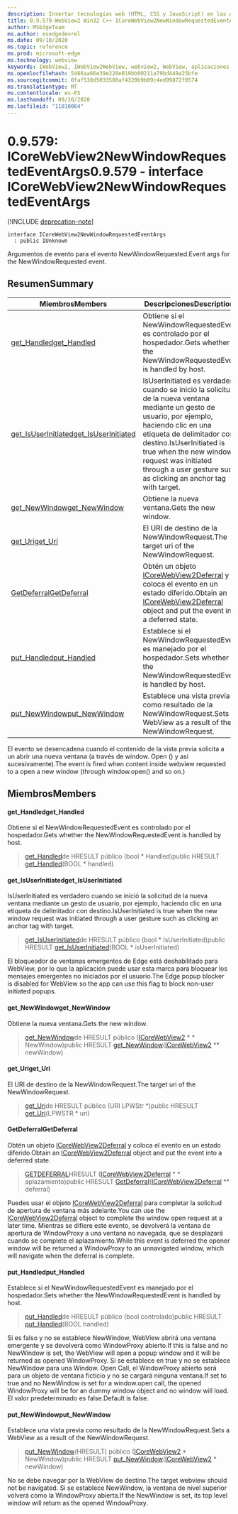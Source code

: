 ```yaml
---
description: Insertar tecnologías web (HTML, CSS y JavaScript) en las aplicaciones nativas con el control Microsoft Edge WebView2
title: 0.9.579-WebView2 Win32 C++ ICoreWebView2NewWindowRequestedEventArgs
author: MSEdgeTeam
ms.author: msedgedevrel
ms.date: 09/10/2020
ms.topic: reference
ms.prod: microsoft-edge
ms.technology: webview
keywords: IWebView2, IWebView2WebView, webview2, WebView, aplicaciones Win32, Win32, Edge, ICoreWebView2, ICoreWebView2Controller, control de explorador, HTML Edge, ICoreWebView2NewWindowRequestedEventArgs
ms.openlocfilehash: 5486aa66e39e220e819bb00211a79bd449a25bfe
ms.sourcegitcommit: 0faf538d5033508af4320b9b89c4ed99872f0574
ms.translationtype: MT
ms.contentlocale: es-ES
ms.lasthandoff: 09/10/2020
ms.locfileid: "11010064"
---
```

# <span data-ttu-id="3b595-104">0.9.579: ICoreWebView2NewWindowRequestedEventArgs</span><span class="sxs-lookup"><span data-stu-id="3b595-104">0.9.579 - interface ICoreWebView2NewWindowRequestedEventArgs</span></span> 

[!INCLUDE [deprecation-note](../../includes/deprecation-note.md)]

```
interface ICoreWebView2NewWindowRequestedEventArgs
  : public IUnknown
```

<span data-ttu-id="3b595-105">Argumentos de evento para el evento NewWindowRequested.</span><span class="sxs-lookup"><span data-stu-id="3b595-105">Event args for the NewWindowRequested event.</span></span>

## <span data-ttu-id="3b595-106">Resumen</span><span class="sxs-lookup"><span data-stu-id="3b595-106">Summary</span></span>

 <span data-ttu-id="3b595-107">Miembros</span><span class="sxs-lookup"><span data-stu-id="3b595-107">Members</span></span>                        | <span data-ttu-id="3b595-108">Descripciones</span><span class="sxs-lookup"><span data-stu-id="3b595-108">Descriptions</span></span>
--------------------------------|---------------------------------------------
[<span data-ttu-id="3b595-109">get_Handled</span><span class="sxs-lookup"><span data-stu-id="3b595-109">get_Handled</span></span>](#get_handled) | <span data-ttu-id="3b595-110">Obtiene si el NewWindowRequestedEvent es controlado por el hospedador.</span><span class="sxs-lookup"><span data-stu-id="3b595-110">Gets whether the NewWindowRequestedEvent is handled by host.</span></span>
[<span data-ttu-id="3b595-111">get_IsUserInitiated</span><span class="sxs-lookup"><span data-stu-id="3b595-111">get_IsUserInitiated</span></span>](#get_isuserinitiated) | <span data-ttu-id="3b595-112">IsUserInitiated es verdadero cuando se inició la solicitud de la nueva ventana mediante un gesto de usuario, por ejemplo, haciendo clic en una etiqueta de delimitador con destino.</span><span class="sxs-lookup"><span data-stu-id="3b595-112">IsUserInitiated is true when the new window request was initiated through a user gesture such as clicking an anchor tag with target.</span></span>
[<span data-ttu-id="3b595-113">get_NewWindow</span><span class="sxs-lookup"><span data-stu-id="3b595-113">get_NewWindow</span></span>](#get_newwindow) | <span data-ttu-id="3b595-114">Obtiene la nueva ventana.</span><span class="sxs-lookup"><span data-stu-id="3b595-114">Gets the new window.</span></span>
[<span data-ttu-id="3b595-115">get_Uri</span><span class="sxs-lookup"><span data-stu-id="3b595-115">get_Uri</span></span>](#get_uri) | <span data-ttu-id="3b595-116">El URI de destino de la NewWindowRequest.</span><span class="sxs-lookup"><span data-stu-id="3b595-116">The target uri of the NewWindowRequest.</span></span>
[<span data-ttu-id="3b595-117">GetDeferral</span><span class="sxs-lookup"><span data-stu-id="3b595-117">GetDeferral</span></span>](#getdeferral) | <span data-ttu-id="3b595-118">Obtén un objeto [ICoreWebView2Deferral](icorewebview2deferral.md) y coloca el evento en un estado diferido.</span><span class="sxs-lookup"><span data-stu-id="3b595-118">Obtain an [ICoreWebView2Deferral](icorewebview2deferral.md) object and put the event into a deferred state.</span></span>
[<span data-ttu-id="3b595-119">put_Handled</span><span class="sxs-lookup"><span data-stu-id="3b595-119">put_Handled</span></span>](#put_handled) | <span data-ttu-id="3b595-120">Establece si el NewWindowRequestedEvent es manejado por el hospedador.</span><span class="sxs-lookup"><span data-stu-id="3b595-120">Sets whether the NewWindowRequestedEvent is handled by host.</span></span>
[<span data-ttu-id="3b595-121">put_NewWindow</span><span class="sxs-lookup"><span data-stu-id="3b595-121">put_NewWindow</span></span>](#put_newwindow) | <span data-ttu-id="3b595-122">Establece una vista previa como resultado de la NewWindowRequest.</span><span class="sxs-lookup"><span data-stu-id="3b595-122">Sets a WebView as a result of the NewWindowRequest.</span></span>

<span data-ttu-id="3b595-123">El evento se desencadena cuando el contenido de la vista previa solicita a un abrir una nueva ventana (a través de window. Open () y así sucesivamente).</span><span class="sxs-lookup"><span data-stu-id="3b595-123">The event is fired when content inside webview requested to a open a new window (through window.open() and so on.)</span></span>

## <span data-ttu-id="3b595-124">Miembros</span><span class="sxs-lookup"><span data-stu-id="3b595-124">Members</span></span>

#### <span data-ttu-id="3b595-125">get_Handled</span><span class="sxs-lookup"><span data-stu-id="3b595-125">get_Handled</span></span> 

<span data-ttu-id="3b595-126">Obtiene si el NewWindowRequestedEvent es controlado por el hospedador.</span><span class="sxs-lookup"><span data-stu-id="3b595-126">Gets whether the NewWindowRequestedEvent is handled by host.</span></span>

> <span data-ttu-id="3b595-127">[get_Handled](#get_handled)de HRESULT público (bool \* Handled)</span><span class="sxs-lookup"><span data-stu-id="3b595-127">public HRESULT [get_Handled](#get_handled)(BOOL \* handled)</span></span>

#### <span data-ttu-id="3b595-128">get_IsUserInitiated</span><span class="sxs-lookup"><span data-stu-id="3b595-128">get_IsUserInitiated</span></span> 

<span data-ttu-id="3b595-129">IsUserInitiated es verdadero cuando se inició la solicitud de la nueva ventana mediante un gesto de usuario, por ejemplo, haciendo clic en una etiqueta de delimitador con destino.</span><span class="sxs-lookup"><span data-stu-id="3b595-129">IsUserInitiated is true when the new window request was initiated through a user gesture such as clicking an anchor tag with target.</span></span>

> <span data-ttu-id="3b595-130">[get_IsUserInitiated](#get_isuserinitiated)de HRESULT público (bool \* IsUserInitiated)</span><span class="sxs-lookup"><span data-stu-id="3b595-130">public HRESULT [get_IsUserInitiated](#get_isuserinitiated)(BOOL \* isUserInitiated)</span></span>

<span data-ttu-id="3b595-131">El bloqueador de ventanas emergentes de Edge está deshabilitado para WebView, por lo que la aplicación puede usar esta marca para bloquear los mensajes emergentes no iniciados por el usuario.</span><span class="sxs-lookup"><span data-stu-id="3b595-131">The Edge popup blocker is disabled for WebView so the app can use this flag to block non-user initiated popups.</span></span>

#### <span data-ttu-id="3b595-132">get_NewWindow</span><span class="sxs-lookup"><span data-stu-id="3b595-132">get_NewWindow</span></span> 

<span data-ttu-id="3b595-133">Obtiene la nueva ventana.</span><span class="sxs-lookup"><span data-stu-id="3b595-133">Gets the new window.</span></span>

> <span data-ttu-id="3b595-134">[get_NewWindow](#get_newwindow)de HRESULT público ([ICoreWebView2](icorewebview2.md) \* \* NewWindow)</span><span class="sxs-lookup"><span data-stu-id="3b595-134">public HRESULT [get_NewWindow](#get_newwindow)([ICoreWebView2](icorewebview2.md) \*\* newWindow)</span></span>

#### <span data-ttu-id="3b595-135">get_Uri</span><span class="sxs-lookup"><span data-stu-id="3b595-135">get_Uri</span></span> 

<span data-ttu-id="3b595-136">El URI de destino de la NewWindowRequest.</span><span class="sxs-lookup"><span data-stu-id="3b595-136">The target uri of the NewWindowRequest.</span></span>

> <span data-ttu-id="3b595-137">[get_Uri](#get_uri)de HRESULT público (URI LPWStr \*)</span><span class="sxs-lookup"><span data-stu-id="3b595-137">public HRESULT [get_Uri](#get_uri)(LPWSTR \* uri)</span></span>

#### <span data-ttu-id="3b595-138">GetDeferral</span><span class="sxs-lookup"><span data-stu-id="3b595-138">GetDeferral</span></span> 

<span data-ttu-id="3b595-139">Obtén un objeto [ICoreWebView2Deferral](icorewebview2deferral.md) y coloca el evento en un estado diferido.</span><span class="sxs-lookup"><span data-stu-id="3b595-139">Obtain an [ICoreWebView2Deferral](icorewebview2deferral.md) object and put the event into a deferred state.</span></span>

> <span data-ttu-id="3b595-140">[GETDEFERRAL](#getdeferral)HRESULT ([ICoreWebView2Deferral](icorewebview2deferral.md) \* \* aplazamiento)</span><span class="sxs-lookup"><span data-stu-id="3b595-140">public HRESULT [GetDeferral](#getdeferral)([ICoreWebView2Deferral](icorewebview2deferral.md) \*\* deferral)</span></span>

<span data-ttu-id="3b595-141">Puedes usar el objeto [ICoreWebView2Deferral](icorewebview2deferral.md) para completar la solicitud de apertura de ventana más adelante.</span><span class="sxs-lookup"><span data-stu-id="3b595-141">You can use the [ICoreWebView2Deferral](icorewebview2deferral.md) object to complete the window open request at a later time.</span></span> <span data-ttu-id="3b595-142">Mientras se difiere este evento, se devolverá la ventana de apertura de WindowProxy a una ventana no navegada, que se desplazará cuando se complete el aplazamiento.</span><span class="sxs-lookup"><span data-stu-id="3b595-142">While this event is deferred the opener window will be returned a WindowProxy to an unnavigated window, which will navigate when the deferral is complete.</span></span>

#### <span data-ttu-id="3b595-143">put_Handled</span><span class="sxs-lookup"><span data-stu-id="3b595-143">put_Handled</span></span> 

<span data-ttu-id="3b595-144">Establece si el NewWindowRequestedEvent es manejado por el hospedador.</span><span class="sxs-lookup"><span data-stu-id="3b595-144">Sets whether the NewWindowRequestedEvent is handled by host.</span></span>

> <span data-ttu-id="3b595-145">[put_Handled](#put_handled)de HRESULT público (bool controlado)</span><span class="sxs-lookup"><span data-stu-id="3b595-145">public HRESULT [put_Handled](#put_handled)(BOOL handled)</span></span>

<span data-ttu-id="3b595-146">Si es falso y no se establece NewWindow, WebView abrirá una ventana emergente y se devolverá como WindowProxy abierto.</span><span class="sxs-lookup"><span data-stu-id="3b595-146">If this is false and no NewWindow is set, the WebView will open a popup window and it will be returned as opened WindowProxy.</span></span> <span data-ttu-id="3b595-147">Si se establece en true y no se establece NewWindow para una Window. Open Call, el WindowProxy abierto será para un objeto de ventana ficticio y no se cargará ninguna ventana.</span><span class="sxs-lookup"><span data-stu-id="3b595-147">If set to true and no NewWindow is set for a window.open call, the opened WindowProxy will be for an dummy window object and no window will load.</span></span> <span data-ttu-id="3b595-148">El valor predeterminado es false.</span><span class="sxs-lookup"><span data-stu-id="3b595-148">Default is false.</span></span>

#### <span data-ttu-id="3b595-149">put_NewWindow</span><span class="sxs-lookup"><span data-stu-id="3b595-149">put_NewWindow</span></span> 

<span data-ttu-id="3b595-150">Establece una vista previa como resultado de la NewWindowRequest.</span><span class="sxs-lookup"><span data-stu-id="3b595-150">Sets a WebView as a result of the NewWindowRequest.</span></span>

> <span data-ttu-id="3b595-151">[put_NewWindow](#put_newwindow)(HRESULT) público ([ICoreWebView2](icorewebview2.md) \* NewWindow)</span><span class="sxs-lookup"><span data-stu-id="3b595-151">public HRESULT [put_NewWindow](#put_newwindow)([ICoreWebView2](icorewebview2.md) \* newWindow)</span></span>

<span data-ttu-id="3b595-152">No se debe navegar por la WebView de destino.</span><span class="sxs-lookup"><span data-stu-id="3b595-152">The target webview should not be navigated.</span></span> <span data-ttu-id="3b595-153">Si se establece NewWindow, la ventana de nivel superior volverá como la WindowProxy abierta.</span><span class="sxs-lookup"><span data-stu-id="3b595-153">If the NewWindow is set, its top level window will return as the opened WindowProxy.</span></span>

